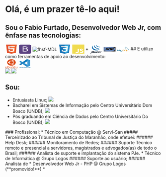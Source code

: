 <h1>Olá, é um prazer tê-lo aqui!</h1></hr>
<h2>Sou o Fabio Furtado, Desenvolvedor Web Jr, com ênfase nas tecnologias:</h2></hr>
  <img align="center" alt="fhsf-HTML" title= "HTML" height="30" width="40" src="https://raw.githubusercontent.com/devicons/devicon/master/icons/html5/html5-original.svg">
  <img align="center" alt="fhsf-BS" title= "Bootstrap" height="30" width="40" src="https://raw.githubusercontent.com/devicons/devicon/master/icons/bootstrap/bootstrap-plain.svg">
  <img align="center" alt="fhsf-MDL" title= "Material Design Lite" height="30" width="40" src="https://cdn.onlinewebfonts.com/svg/img_238869.png">
  <img align="center" alt="fhsf-CSS" title="CSS" height="30" width="40" src="https://raw.githubusercontent.com/devicons/devicon/master/icons/css3/css3-original.svg">
  <img align="center" alt="fhsf-JS"  title="Javascript" height="30" width="40" src="https://raw.githubusercontent.com/devicons/devicon/master/icons/javascript/javascript-plain.svg"> + 
  <img align="center" alt="fhsf-JQuery"  title="JQuery" height="30" width="40" src="https://raw.githubusercontent.com/devicons/devicon/master/icons/jquery/jquery-original-wordmark.svg">
  <img align="center" alt="fhsf-CSS" title="CSS" height="30" width="40" src="https://raw.githubusercontent.com/devicons/devicon/master/icons/php/php-original.svg">
  <img align="center" alt="fhsf-MySQL" title="MySQL" height="30" width="40" src="https://raw.githubusercontent.com/devicons/devicon/master/icons/mysql/mysql-original-wordmark.svg">
## E utilizo como ferramentas de apoio ao desenvolvimento:
<div>
  <img align="center" alt="fhsf-Linux" title="Linux" height="30" width="40" src="https://raw.githubusercontent.com/devicons/devicon/master/icons/ubuntu/ubuntu-plain-wordmark.svg">
  <img align="center" alt="fhsf-VSCode" title="VSCode" height="30" width="40" src="https://raw.githubusercontent.com/devicons/devicon/master/icons/vscode/vscode-original-wordmark.svg">
</div>
<div>
  <a href="https://github.com/fhsfurtado">
  <img height="180em" src="https://github-readme-stats.vercel.app/api?username=fhsfurtado&show_icons=true&theme=dracula&include_all_commits=true&count_private=true"/>
  <img height="180em" src="https://github-readme-stats.vercel.app/api/top-langs/?username=fhsfurtado&layout=compact&langs_count=7&theme=dracula"/></a>
</div>
<div>
  <h2>Sou:</h2>
  <ul>
    <li>
      Entusiasta Linux; <img src="https://cdn.jsdelivr.net/gh/devicons/devicon/icons/linux/linux-original.svg" width="25" heigth="25"/>
    </li>
    <li>
      Bacharel em Sistemas de Informação pelo Centro Universitário Dom Bosco (UNDB); <img src="https://www.pngkey.com/png/full/131-1311026_school-icon-png.png" width="25" heigth="25"/>
    </li>
    <li>
      Pós graduando em Ciência de Dados pelo Centro Universitário Do Bosco (UNDB); <img src="https://www.pngkey.com/png/full/131-1311026_school-icon-png.png" width="25" heigth="25""/>
    </li>
  </ul>
</div>
### Profissional:
* Técnico em Computação @ Servi-San
##### Terceirizado ao Tribunal de Justiça do Maranhão, onde efetuei:
###### Help Desk;
###### Monitoramento de Redes;
###### Suporte Técnico remoto e presencial a servidores, magistrados e advogados(as) de todo o Brasil;
###### Analista de suporte e implantação do sistema PJe.
* Técnico de Informática @ Grupo Logos
###### Suporte ao usuário;
###### Analista de
* Desenvolvedor Web Jr - PHP @ Grupo Logos (**promovido!**)
*

<!--
**fhsfurtado/fhsfurtado** is a ✨ _special_ ✨ repository because its `README.md` (this file) appears on your GitHub profile.

Here are some ideas to get you started:

- 🔭 I’m currently working on ...
- 🌱 I’m currently learning ...
- 👯 I’m looking to collaborate on ...
- 🤔 I’m looking for help with ...
- 💬 Ask me about ...
- 📫 How to reach me: ...
- 😄 Pronouns: ...
- ⚡ Fun fact: ...
-->
